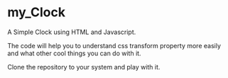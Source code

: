 # my_Clock
A Simple Clock using HTML and Javascript.

The code will help you to understand css transform property more easily and what other cool things you can do with it.

Clone the repository to your system and play with it.

